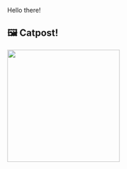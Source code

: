 Hello there!



## 🖼️ Catpost!

<sub>
    <img src="https://cdn2.thecatapi.com/images/99f.jpg" height="256">
</sub>

